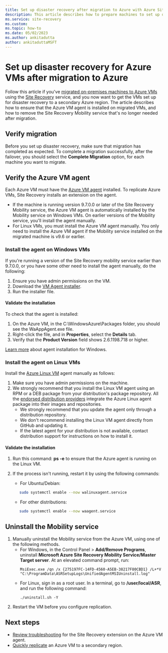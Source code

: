 ```yaml
---
title: Set up disaster recovery after migration to Azure with Azure Site Recovery
description: This article describes how to prepare machines to set up disaster recovery between Azure regions after migration to Azure using Azure Site Recovery.
ms.service: site-recovery
ms.custom:
ms.topic: how-to
ms.date: 05/02/2023
ms.author: ankitadutta
author: ankitaduttaMSFT
---
```


# Set up disaster recovery for Azure VMs after migration to Azure


Follow this article if you've [migrated on-premises machines to Azure VMs](./migrate-tutorial-on-premises-azure.md) using the [Site Recovery](site-recovery-overview.md) service, and you now want to get the VMs set up for disaster recovery to a secondary Azure region. The article describes how to ensure that the Azure VM agent is installed on migrated VMs, and how to remove the Site Recovery Mobility service that's no longer needed after migration.



## Verify migration

Before you set up disaster recovery, make sure that migration has completed as expected. To complete a migration successfully, after the failover, you should select the **Complete Migration** option, for each machine you want to migrate.

## Verify the Azure VM agent

Each Azure VM must have the [Azure VM agent](../virtual-machines/extensions/agent-windows.md) installed. To replicate Azure VMs, Site Recovery installs an extension on the agent.

- If the machine is running version 9.7.0.0 or later of the Site Recovery Mobility service, the Azure VM agent is automatically installed by the Mobility service on Windows VMs. On earlier versions of the Mobility service, you'll install the agent manually.
- For Linux VMs, you must install the Azure VM agent manually. You only need to install the Azure VM agent if the Mobility service installed on the migrated machine is v9.6 or earlier.


### Install the agent on Windows VMs

If you're running a version of the Site Recovery mobility service earlier than 9.7.0.0, or you have some other need to install the agent manually, do the following:

1. Ensure you have admin permissions on the VM.
2. Download the [VM Agent installer](https://go.microsoft.com/fwlink/?LinkID=394789&clcid=0x409).
3. Run the installer file.

#### Validate the installation
To check that the agent is installed:

1. On the Azure VM, in the C:\WindowsAzure\Packages folder, you should see the WaAppAgent.exe file.
2. Right-click the file, and in **Properties**, select the **Details** tab.
3. Verify that the **Product Version** field shows 2.6.1198.718 or higher.

[Learn more](../virtual-machines/extensions/agent-windows.md) about agent installation for Windows.

### Install the agent on Linux VMs

Install the [Azure Linux VM](../virtual-machines/extensions/agent-linux.md) agent manually as follows:

1. Make sure you have admin permissions on the machine.
2. We strongly recommend that you install the Linux VM agent using an RPM or a DEB package from your distribution's package repository. All the [endorsed distribution providers](../virtual-machines/linux/endorsed-distros.md) integrate the Azure Linux agent package into their images and repositories.
    - We strongly recommend that you update the agent only through a distribution repository.
    - We don't recommend installing the Linux VM agent directly from GitHub and updating it.
    -  If the latest agent for your distribution is not available, contact distribution support for instructions on how to install it.

#### Validate the installation

1. Run this command: **ps -e** to ensure that the Azure agent is running on the Linux VM.
2. If the process isn't running, restart it by using the following commands:
    - For Ubuntu/Debian:

     ```bash
        sudo systemctl enable --now walinuxagent.service
     ```
    - For other distributions:

    ```bash
       sudo systemctl enable --now waagent.service
    ```


## Uninstall the Mobility service

1. Manually uninstall the Mobility service from the Azure VM, using one of the following methods.
    - For Windows, in the Control Panel > **Add/Remove Programs**, uninstall **Microsoft Azure Site Recovery Mobility Service/Master Target server**. At an elevated command prompt, run:
        ```
        MsiExec.exe /qn /x {275197FC-14FD-4560-A5EB-38217F80CBD1} /L+*V "C:\ProgramData\ASRSetupLogs\UnifiedAgentMSIUninstall.log"
        ```
    - For Linux, sign in as a root user. In a terminal, go to **/user/local/ASR**, and run the following command:
        ```
        ./uninstall.sh -Y
        ```
2. Restart the VM before you configure replication.

## Next steps

- [Review troubleshooting](site-recovery-extension-troubleshoot.md) for the Site Recovery extension on the Azure VM agent.
- [Quickly replicate](azure-to-azure-quickstart.md) an Azure VM to a secondary region.

